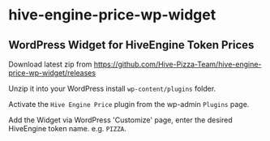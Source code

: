 # hive-engine-price-wp-widget
## WordPress Widget for HiveEngine Token Prices

Download latest zip from https://github.com/Hive-Pizza-Team/hive-engine-price-wp-widget/releases

Unzip it into your WordPress install `wp-content/plugins` folder.

Activate the `Hive Engine Price` plugin from the wp-admin `Plugins` page.

Add the Widget via WordPress 'Customize' page, enter the desired HiveEngine token name. e.g. `PIZZA`.



